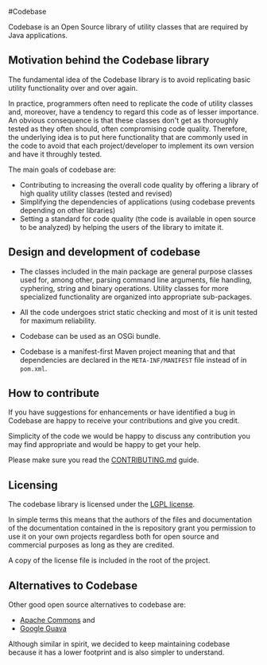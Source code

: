#Codebase

Codebase is an Open Source library of utility classes that are required by Java applications. 

## Motivation behind the Codebase library
The fundamental idea of the Codebase library is to avoid replicating basic utility functionality over and over again. 

In practice, programmers often need to replicate the code of utility classes and, moreover, have a tendency to regard this code as of lesser importance. An obvious consequence is that these classes don't get as thoroughly tested as they often should, often compromising code quality. Therefore, the underlying idea is to put here functionality that are commonly used in the code to avoid that each project/developer to implement its own version and have it throughly tested. 

The main goals of codebase are: 

* Contributing to increasing the overall code quality by offering a library of high quality utility classes (tested and revised) 
* Simplifying the dependencies of applications (using codebase prevents depending on other libraries) 
* Setting a standard for code quality (the code is available in open source to be analyzed) by helping the users of the library to imitate it.

## Design and development of codebase
* The classes included in the main package are general purpose classes used for, among other, parsing command line arguments, file handling, cyphering, string and binary operations. Utility classes for more specialized functionality are organized into appropriate sub-packages. 

* All the code undergoes strict static checking and most of it is unit tested for maximum reliability.

* Codebase can be used as an OSGi bundle.

* Codebase is a manifest-first Maven project meaning that and that dependencies are declared in the `META-INF/MANIFEST` file instead of in `pom.xml`.

## How to contribute
If you have suggestions for enhancements or have identified a bug in Codebase are happy to receive your contributions and give you credit. 

Simplicity of the code we would be happy to discuss any contribution you may find appropriate and would be happy to get your help.

Please make sure you read the [CONTRIBUTING.md](./CONTRIBUTING.md) guide.

## Licensing
The codebase library is licensed under the [LGPL license](http://www.gnu.org/copyleft/lesser.html).

In simple terms this means that the authors of the files and documentation of the documentation contained in the is repository grant you permission to use it on your own projects regardless both for open source and commercial purposes as long as they are credited.

A copy of the license file is included in the root of the project.

## Alternatives to Codebase
Other good open source alternatives to codebase are:

* [Apache Commons](http://commons.apache.org) and 
* [Google Guava](https://code.google.com/p/guava-libraries) 

Although similar in spirit, we decided to keep maintaining codebase because it has a lower footprint and is also simpler to understand.

